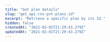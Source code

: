 ```yaml
---
title: "Get plan details"
slug: "get_api-rns-pvt-plans-id"
excerpt: "Retrieve a specific plan by its Id."
hidden: false
createdAt: "2021-02-01T21:29:43.279Z"
updatedAt: "2021-02-01T21:29:43.279Z"
---
```

